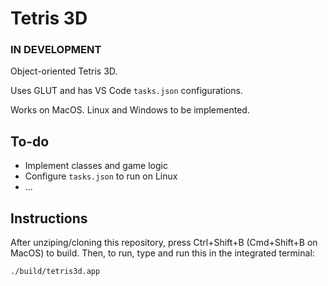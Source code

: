 # Tetris 3D
### IN DEVELOPMENT

Object-oriented Tetris 3D.

Uses GLUT and has VS Code `tasks.json` configurations.

Works on MacOS.
Linux and Windows to be implemented.

## To-do

* Implement classes and game logic
* Configure `tasks.json` to run on Linux
* ...

## Instructions

After unziping/cloning this repository, press Ctrl+Shift+B (Cmd+Shift+B on MacOS) to build.
Then, to run, type and run this in the integrated terminal:

```
./build/tetris3d.app
```
